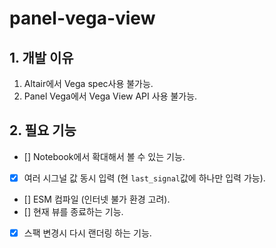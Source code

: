 # panel-vega-view

## 1. 개발 이유
1. Altair에서 Vega spec사용 불가능.
2. Panel Vega에서 Vega View API 사용 불가능.

## 2. 필요 기능
- [] Notebook에서 확대해서 볼 수 있는 기능.
- [x] 여러 시그널 값 동시 입력 (현 `last_signal`값에 하나만 입력 가능).
- [] ESM 컴파일 (인터넷 불가 환경 고려).
- [] 현재 뷰를 종료하는 기능.
- [x] 스팩 변경시 다시 랜더링 하는 기능.
